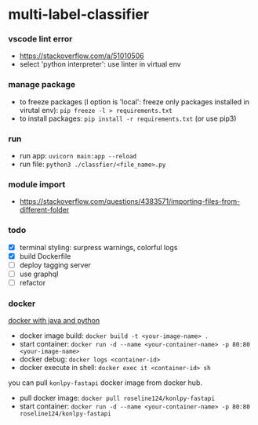 # multi-label-classifier

### vscode lint error

- https://stackoverflow.com/a/51010506
- select 'python interpreter': use linter in virtual env

### manage package

- to freeze packages (l option is 'local': freeze only packages installed in virutal env): `pip freeze -l > requirements.txt`
- to install packages: `pip install -r requirements.txt` (or use pip3)

### run

- run app: `uvicorn main:app --reload`
- run file: `python3 ./classfier/<file_name>.py`

### module import

- https://stackoverflow.com/questions/4383571/importing-files-from-different-folder

### todo

- [x] terminal styling: surpress warnings, colorful logs
- [x] build Dockerfile
- [ ] deploy tagging server
- [ ] use graphql
- [ ] refactor

### docker

[docker with java and python](https://stackoverflow.com/questions/51121875/how-to-run-docker-with-python-and-java)

- docker image build: `docker build -t <your-image-name> .`
- start container: `docker run -d --name <your-container-name> -p 80:80 <your-image-name>`
- docker debug: `docker logs <container-id>`
- docker execute in shell: `docker exec it <container-id> sh`

you can pull `konlpy-fastapi` docker image from docker hub.

- pull docker image: `docker pull roseline124/konlpy-fastapi`
- start container: `docker run -d --name <your-container-name> -p 80:80 roseline124/konlpy-fastapi`
